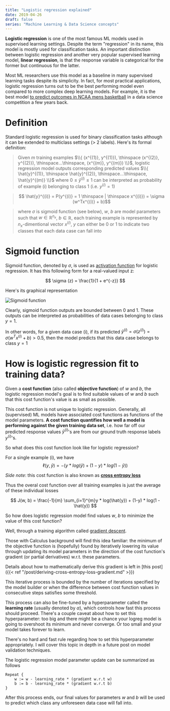 ```yaml
---
title: "Logistic regression explained"
date: 2019-04-26
draft: false
series: "Machine Learning & Data Science concepts"
---
```


**Logistic regression** is one of the most famous ML models used in supervised learning settings. Despite the term "regression" in its name, this model is mostly used for classification tasks. An important distinction between logistic regression and another very popular supervised learning model, **linear regression**, is that the response variable is categorical for the former but continuous for the latter.

Most ML researchers use this model as a baseline in many supervised learning tasks despite its simplicity. In fact, for most practical applications, logistic regression turns out to be the best performing model even compared to more complex deep learning models. For example, it is the best model [to predict outcomes in NCAA mens basketball](/pdfs/Building_an_NCAA_mens_basketball_predictive_model.pdf) in a data science competition a few years back.

# Definition
Standard logistic regression is used for binary classification tasks although it can be extended to multiclass settings (> 2 labels). Here's its formal definition:

> Given $m$ training examples $\\{ (x^{(1)}, y^{(1)}), \thinspace (x^{(2)}, y^{(2)}), \thinspace...\thinspace, (x^{(m)}, y^{(m)}) \\}$, logistic regression model outputs corresponding predicted values $\\{ \hat{y}^{(1)}, \thinspace \hat{y}^{(2)}, \thinspace...\thinspace, \hat{y}^{(m)} \\}$ where $0 \leq \hat{y}^{(i)} \leq 1$ can be interpreted as probability of example (i) belonging to class 1 (i.e. $y^{(i)} = 1$)

> $$ \hat{y}^{(i)} = P(y^{(i)} = 1 \thinspace | \thinspace x^{(i)}) = \sigma (w^Tx^{(i)} + b)$$

> where $\sigma$ is sigmoid function (see below), $w$, $b$ are model parameters such that $w \in \mathbb{R}^{n_{x}}$, $b \in \mathbb{R}$, each training example is represented by $n_x$-dimentional vector $x^{(i)}$, $y$ can either be 0 or 1 to indicate two classes that each data case can fall into

# Sigmoid function

Sigmoid function, denoted by $\sigma$, is used as [activation function](https://en.wikipedia.org/wiki/Activation_function) for logistic regression. It has this following form for a real-valued input z:

$$
\sigma (z) = \frac{1}{1 + e^{-z}}
$$

Here's its graphical representation

![Sigmoid function](/images/sigmoid.png)

Clearly, sigmoid function outputs are bounded between 0 and 1. These outputs can be interpreted as probabilities of data cases belonging to class $y = 1$. 

In other words, for a given data case (i), if its predicted $\hat{y}^{(i)} = \sigma (z^{(i)}) = \sigma (w^Tx^{(i)} + b) > 0.5$, then the model predicts that this data case belongs to class $y = 1$

# How is logistic regression fit to training data?
Given a **cost function** (also called **objective function**) of $w$ and $b$, the logistic regression model's goal is to find suitable values of $w$ and $b$ such that this cost function's value is as small as possible. 

This cost function is not unique to logistic regression. Generally, all (supervised) ML models have associated cost functions as functions of the model parameters. **A cost function quantifies how well a model is performing against the given training data set**, i.e. how far off our predicted response values $\hat{y}^{(i)}$'s are from our ground truth response labels $y^{(i)}$'s.

So what does this cost function look like for logistic regression?

For a single example (i), we have
$$
\ell (y, \hat{y}) = - (y * log(\hat{y}) + (1-y) * log(1 - \hat{y}))
$$

*Side note*: this cost function is also known as [**cross entropy loss**](https://en.wikipedia.org/wiki/Cross_entropy)

Thus the overal cost function over all training examples is just the average of these individual losses

$$
J(w, b) = \frac{-1}{m} \sum_{i=1}^{m}y * log(\hat{y}) + (1-y) * log(1 - \hat{y})
$$

So how does logistic regression model find values $w$, $b$ to minimize the value of this cost function? 

Well, through a training algorithm called [gradient descent](https://en.wikipedia.org/wiki/Gradient_descent). 

Those with Calculus background will find this idea familiar: the minimum of the objective function is (hopefully) found by iteratively lowering its value through updating its model parameters in the direction of the cost function's gradient (or partial derivatives) w.r.t. these parameters.

Details about how to mathematically derive this gradient is left in [this post]({{< ref "/post/deriving-cross-entropy-loss-gradient.md" >}})

This iterative process is bounded by the number of iterations specified by the model builder or when the difference between cost function values in consecutive steps satisfies some threshold.

This process can also be fine-tuned by a hyperparameter called the **learning rate** (usually denoted by $\alpha$), which controls how fast this process should proceed. There's a couple caveat about how to set this hyperparameter: too big and there might be a chance your logreg model is going to overshoot its minimum and never converge. Or too small and your model takes forever to learn. 

There's no hard and fast rule regarding how to set this hyperparameter appropriately. I will cover this topic in depth in a future post on model validation techniques.

The logistic regression model parameter update can be summarized as follows

```
Repeat {
    w := w - learning_rate * (gradient w.r.t w)
    b := b - learning_rate * (gradient w.r.t b)
}
```
After this process ends, our final values for parameters $w$ and $b$ will be used to predict which class any unforeseen data case will fall into.

<script type="text/x-mathjax-config">
  MathJax.Hub.Config({
    tex2jax: {
      inlineMath: [ ['$','$'], ["\\(","\\)"] ],
      processEscapes: true
    }
  });
</script>

<script type="text/javascript" async
  src="https://cdnjs.cloudflare.com/ajax/libs/mathjax/2.7.5/MathJax.js?config=TeX-MML-AM_CHTML">
</script>
